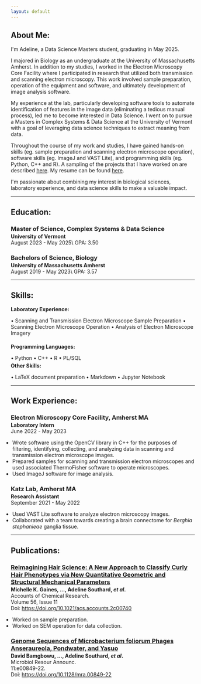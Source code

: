 ```yaml
---
layout: default
---
```


## About Me:

I'm Adeline, a Data Science Masters student, graduating in May 2025.

I majored in Biology as an undergraduate at the University of Massachusetts Amherst. In addition to my studies, I worked in the Electron Microscopy Core Facility where I participated in research that utilized both transmission and scanning electron microscopy. This work involved sample preparation, operation of the equipment and software, and ultimately development of image analysis software.

My experience at the lab, particularly developing software tools to automate identification of features in the image data (eliminating a tedious manual process), led me to become interested in Data Science. I went on to pursue a Masters in Complex Systems & Data Science at the University of Vermont with a goal of leveraging data science techniques to extract meaning from data.

Throughout the course of my work and studies, I have gained hands-on skills (eg. sample preparation and scanning electron microscope operation), software skills (eg. ImageJ and VAST Lite), and programming skills (eg. Python, C++ and R). A sampling of the projects that I have worked on are described [here](./projects). My resume can be found [here](https://github.com/atsout/MyProjects/blob/main/resume.pdf).

I'm passionate about combining my interest in biological sciences, laboratory experience, and data science skills to make a valuable impact.

---

## Education:

<h3 style="margin-bottom:2px;">Master of Science, Complex Systems & Data Science</h3>
<h4 style="margin:0;">University of Vermont</h4>
August 2023 - May 2025\
GPA: 3.50

<h3 style="margin-bottom:2px;">Bachelors of Science, Biology</h3>
<h4 style="margin:0;">University of Massachusetts Amherst</h4>
August 2019 - May 2023\
GPA: 3.57

---

## Skills:

<h4 style="margin-bottom:2px; margin-top:2px;">Laboratory Experience:</h4>
<p style="margin-bottom:4px;">&#x2022; Scanning and Transmission Electron Microscope Sample Preparation &#x2022; Scanning Electron Microscope Operation &#x2022; Analysis of Electron Microscope Imagery</p>

<h4 style="margin-bottom:2px;">Programming Languages:</h4>
<p style="margin-bottom:4px;">&#x2022; Python &#x2022; C++ &#x2022; R &#x2022; PL/SQL</p>

<h4 style="margin-bottom:2px; margin-top:2px;">Other Skills:</h4>
<p style="margin-bottom:4px;">&#x2022; LaTeX document preparation &#x2022; Markdown &#x2022; Jupyter Notebook</p>

---

## Work Experience:

<h3 style="margin-bottom:2px;">Electron Microscopy Core Facility, Amherst MA</h3>
<p style="margin:0;"><b>Laboratory Intern</b><br>
June 2022 - May 2023</p>
<ul style="margin-left: -1.4em;">
  <li>Wrote software using the OpenCV library in C++ for the purposes of filtering, identifying, collecting, and analyzing data in scanning and transmission electron microscope images.</li>
  <li>Prepared samples for scanning and transmission electron microscopes and used associated ThermoFisher software to operate microscopes.</li>
  <li>Used ImageJ software for image analysis.</li>
</ul>

<h3 style="margin-bottom:2px;">Katz Lab, Amherst MA</h3>
<p style="margin:0;"><b>Research Assistant</b><br>
September 2021 - May 2022</p>
<ul style="margin-left: -1.4em;">
  <li>Used VAST Lite software to analyze electron microscopy images.</li>
  <li>Collaborated with a team towards creating a brain connectome for <i>Berghia stephanieae</i> ganglia tissue.</li>
</ul>

---

## Publications:

<h3 style="margin-bottom:2px; color:var(--clr-a-text);"><a href="https://pubs.acs.org/doi/10.1021/acs.accounts.2c00740">Reimagining Hair Science: A New Approach to Classify Curly Hair Phenotypes via New Quantitative Geometric and Structural Mechanical Parameters</a></h3>
<p style="margin:0;"><b>Michelle K. Gaines, ..., Adeline Southard, <i>et al</i>.</b><br>
Accounts of Chemical Research.<br>
Volume 56, Issue 11<br>
Doi: <a href="https://doi.org/10.1021/acs.accounts.2c00740">https://doi.org/10.1021/acs.accounts.2c00740</a></p>
<ul style="margin-left: -1.4em;">
  <li>Worked on sample preparation.</li>
  <li>Worked on SEM operation for data collection.</li>
</ul>

<h3 style="margin-bottom:2px; color:var(--clr-a-text);"><a href="https://journals.asm.org/doi/10.1128/mra.00849-22">Genome Sequences of Microbacterium foliorum Phages Anseraureola, Pondwater, and Yasuo</a></h3>
<p style="margin:0;"><b>David Bamgbowu, ..., Adeline Southard, <i>et al</i>.</b><br>
Microbiol Resour Announc.<br>
11:e00849-22.<br>
Doi: <a href="https://doi.org/10.1128/mra.00849-22">https://doi.org/10.1128/mra.00849-22</a></p>
